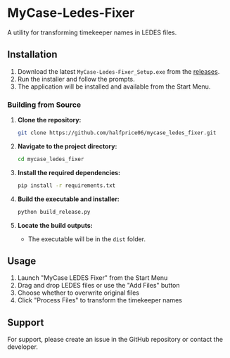 # MyCase-Ledes-Fixer

A utility for transforming timekeeper names in LEDES files.

## Installation

1. Download the latest `MyCase-Ledes-Fixer_Setup.exe` from the [releases](link-to-releases).
2. Run the installer and follow the prompts.
3. The application will be installed and available from the Start Menu.

### Building from Source

1. **Clone the repository:**

   ```bash
   git clone https://github.com/halfprice06/mycase_ledes_fixer.git
   ```

2. **Navigate to the project directory:**

   ```bash
   cd mycase_ledes_fixer
   ```

3. **Install the required dependencies:**

   ```bash
   pip install -r requirements.txt
   ```

4. **Build the executable and installer:**

   ```bash
   python build_release.py
   ```

5. **Locate the build outputs:**
   - The executable will be in the `dist` folder.

## Usage

1. Launch "MyCase LEDES Fixer" from the Start Menu
2. Drag and drop LEDES files or use the "Add Files" button
3. Choose whether to overwrite original files
4. Click "Process Files" to transform the timekeeper names

## Support

For support, please create an issue in the GitHub repository or contact the developer. 